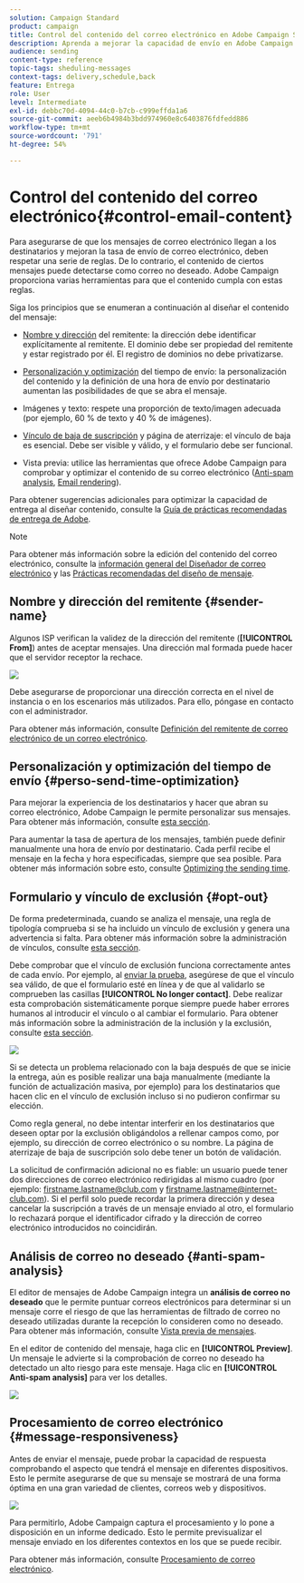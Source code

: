 ```yaml
---
solution: Campaign Standard
product: campaign
title: Control del contenido del correo electrónico en Adobe Campaign Standard
description: Aprenda a mejorar la capacidad de envío en Adobe Campaign Standard al editar el contenido del correo electrónico.
audience: sending
content-type: reference
topic-tags: sheduling-messages
context-tags: delivery,schedule,back
feature: Entrega
role: User
level: Intermediate
exl-id: debbc70d-4094-44c0-b7cb-c999effda1a6
source-git-commit: aeeb6b4984b3bdd974960e8c6403876fdfedd886
workflow-type: tm+mt
source-wordcount: '791'
ht-degree: 54%

---
```


# Control del contenido del correo electrónico{#control-email-content}

<!--TO KEEP because specific to Campaign-->

Para asegurarse de que los mensajes de correo electrónico llegan a los destinatarios y mejoran la tasa de envío de correo electrónico, deben respetar una serie de reglas. De lo contrario, el contenido de ciertos mensajes puede detectarse como correo no deseado. Adobe Campaign proporciona varias herramientas para que el contenido cumpla con estas reglas.

Siga los principios que se enumeran a continuación al diseñar el contenido del mensaje:

* [Nombre y dirección](#sender-name) del remitente: la dirección debe identificar explícitamente al remitente. El dominio debe ser propiedad del remitente y estar registrado por él. El registro de dominios no debe privatizarse.

   <!--**Subject**: Avoid excessive capitalization and punctuation, and words that are frequently used by spammers ("Win", "Free", etc.).-->
* [Personalización y optimización](#perso-send-time-optimization) del tiempo de envío: la personalización del contenido y la definición de una hora de envío por destinatario aumentan las posibilidades de que se abra el mensaje.
* Imágenes y texto: respete una proporción de texto/imagen adecuada (por ejemplo, 60 % de texto y 40 % de imágenes).
* [Vínculo de baja de suscripción](#opt-out) y página de aterrizaje: el vínculo de baja es esencial. Debe ser visible y válido, y el formulario debe ser funcional.
* Vista previa: utilice las herramientas que ofrece Adobe Campaign para comprobar y optimizar el contenido de su correo electrónico ([Anti-spam analysis](#anti-spam-analysis), [Email rendering](#message-responsiveness)).

Para obtener sugerencias adicionales para optimizar la capacidad de entrega al diseñar contenido, consulte la [Guía de prácticas recomendadas de entrega de Adobe](https://experienceleague.adobe.com/docs/deliverability-learn/deliverability-best-practice-guide/content-best-practices-for-optimal-delivery.html?lang=es).

>[!NOTE]
>
>Para obtener más información sobre la edición del contenido del correo electrónico, consulte la [información general del Diseñador de correo electrónico](../../designing/using/designing-content-in-adobe-campaign.md) y las [Prácticas recomendadas del diseño de mensaje](../../designing/using/designing-content-in-adobe-campaign.md#content-design-best-practices).

## Nombre y dirección del remitente {#sender-name}

Algunos ISP verifican la validez de la dirección del remitente (**[!UICONTROL From]**) antes de aceptar mensajes. Una dirección mal formada puede hacer que el servidor receptor la rechace.

![](assets/delivery_content_edition16.png)

Debe asegurarse de proporcionar una dirección correcta en el nivel de instancia o en los escenarios más utilizados. Para ello, póngase en contacto con el administrador.

Para obtener más información, consulte [Definición del remitente de correo electrónico de un correo electrónico](../../designing/using/subject-line.md#email-sender).

## Personalización y optimización del tiempo de envío {#perso-send-time-optimization}

Para mejorar la experiencia de los destinatarios y hacer que abran su correo electrónico, Adobe Campaign le permite personalizar sus mensajes. Para obtener más información, consulte [esta sección](../../designing/using/personalization.md).

Para aumentar la tasa de apertura de los mensajes, también puede definir manualmente una hora de envío por destinatario. Cada perfil recibe el mensaje en la fecha y hora especificadas, siempre que sea posible. Para obtener más información sobre esto, consulte [Optimizing the sending time](../../sending/using/optimizing-the-sending-time.md).

## Formulario y vínculo de exclusión {#opt-out}

De forma predeterminada, cuando se analiza el mensaje, una regla de tipología comprueba si se ha incluido un vínculo de exclusión y genera una advertencia si falta. Para obtener más información sobre la administración de vínculos, consulte [esta sección](../../designing/using/links.md).

Debe comprobar que el vínculo de exclusión funciona correctamente antes de cada envío. Por ejemplo, al [enviar la prueba](../../sending/using/sending-proofs.md), asegúrese de que el vínculo sea válido, de que el formulario esté en línea y de que al validarlo se comprueben las casillas **[!UICONTROL No longer contact]**. Debe realizar esta comprobación sistemáticamente porque siempre puede haber errores humanos al introducir el vínculo o al cambiar el formulario. Para obtener más información sobre la administración de la inclusión y la exclusión, consulte [esta sección](../../audiences/using/managing-opt-in-and-opt-out-in-campaign.md).

![](assets/optin_landingpage_3.png)

Si se detecta un problema relacionado con la baja después de que se inicie la entrega, aún es posible realizar una baja manualmente (mediante la función de actualización masiva, por ejemplo) para los destinatarios que hacen clic en el vínculo de exclusión incluso si no pudieron confirmar su elección.

Como regla general, no debe intentar interferir en los destinatarios que deseen optar por la exclusión obligándolos a rellenar campos como, por ejemplo, su dirección de correo electrónico o su nombre. La página de aterrizaje de baja de suscripción solo debe tener un botón de validación.

La solicitud de confirmación adicional no es fiable: un usuario puede tener dos direcciones de correo electrónico redirigidas al mismo cuadro (por ejemplo: firstname.lastname@club.com y firstname.lastname@internet-club.com). Si el perfil solo puede recordar la primera dirección y desea cancelar la suscripción a través de un mensaje enviado al otro, el formulario lo rechazará porque el identificador cifrado y la dirección de correo electrónico introducidos no coincidirán.

## Análisis de correo no deseado {#anti-spam-analysis}

El editor de mensajes de Adobe Campaign integra un **análisis de correo no deseado** que le permite puntuar correos electrónicos para determinar si un mensaje corre el riesgo de que las herramientas de filtrado de correo no deseado utilizadas durante la recepción lo consideren como no deseado. Para obtener más información, consulte [Vista previa de mensajes](../../sending/using/previewing-messages.md).

En el editor de contenido del mensaje, haga clic en **[!UICONTROL Preview]**. Un mensaje le advierte si la comprobación de correo no deseado ha detectado un alto riesgo para este mensaje. Haga clic en **[!UICONTROL Anti-spam analysis]** para ver los detalles.

![](assets/sending_anti-spam_analysis.png)

## Procesamiento de correo electrónico {#message-responsiveness}

Antes de enviar el mensaje, puede probar la capacidad de respuesta comprobando el aspecto que tendrá el mensaje en diferentes dispositivos. Esto le permite asegurarse de que su mensaje se mostrará de una forma óptima en una gran variedad de clientes, correos web y dispositivos.

![](assets/inbox_rendering_report_3.png)

Para permitirlo, Adobe Campaign captura el procesamiento y lo pone a disposición en un informe dedicado. Esto le permite previsualizar el mensaje enviado en los diferentes contextos en los que se puede recibir.

Para obtener más información, consulte [Procesamiento de correo electrónico](../../sending/using/email-rendering.md).
